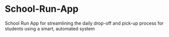 # School-Run-App
School Run App for streamlining the daily drop-off and pick-up process for students using a smart, automated system
